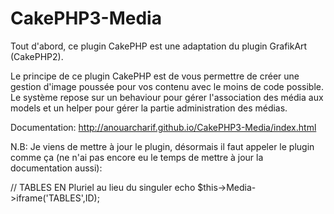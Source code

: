 # CakePHP3-Media

Tout d'abord, ce plugin CakePHP est une adaptation du plugin GrafikArt (CakePHP2).

Le principe de ce plugin CakePHP est de vous permettre de créer une gestion d'image poussée pour vos contenu avec le moins de code possible. Le système repose sur un behaviour pour gérer l'association des média aux models et un helper pour gérer la partie administration des médias.

Documentation: http://anouarcharif.github.io/CakePHP3-Media/index.html

N.B: Je viens de mettre à jour le plugin, désormais il faut appeler le plugin comme ça (ne n'ai pas encore eu le temps de mettre à jour la documentation aussi):

// TABLES EN Pluriel au lieu du singuler
echo $this->Media->iframe('TABLES',ID);